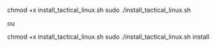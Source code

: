 
chmod +x install_tactical_linux.sh
sudo ./install_tactical_linux.sh

ou

chmod +x install_tactical_linux.sh
sudo ./install_tactical_linux.sh install
